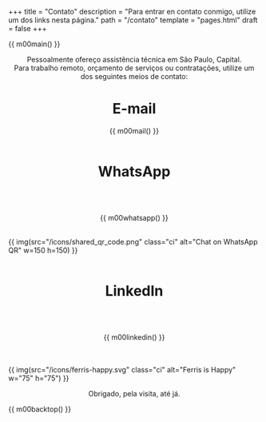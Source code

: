 +++
title = "Contato"
description = "Para entrar en contato conmigo, utilize um dos links nesta página."
path = "/contato"
template = "pages.html"
draft = false
+++

{{ m00main() }}

<div class="box">
<p style="text-align: center;">Pessoalmente ofereço assistência técnica em São Paulo, Capital.
<br>Para trabalho remoto, orçamento de serviços ou contratações, utilize um dos seguintes meios de contato:</p>
</div>
<div class="box">
<h1 style="text-align: center;">E-mail</h1>
<p style="text-align: center;">
{{ m00mail()  }}
<br>
<br>
</p>
</div>
<div class="box">
<h1 style="text-align: center;">WhatsApp</h1>

<br>
<br>
<p style="text-align: center;">
{{ m00whatsapp() }}
</p>
<br>
{{ img(src="/icons/shared_qr_code.png" class="ci" alt="Chat on WhatsApp QR" w=150 h=150) }}
<br>
<br>
</div>
<div class="box">
<h1 style="text-align: center;">LinkedIn</h1>
<br>
<br>
<p style="text-align: center;">
{{ m00linkedin() }}
</p>
<br>
<br>
</div>
<div class="box">
{{ img(src="/icons/ferris-happy.svg" class="ci" alt="Ferris is Happy" w="75" h="75") }}

<p style="text-align: center;">Obrigado, pela visita, até já.</p>
</div>
{{ m00backtop() }}
